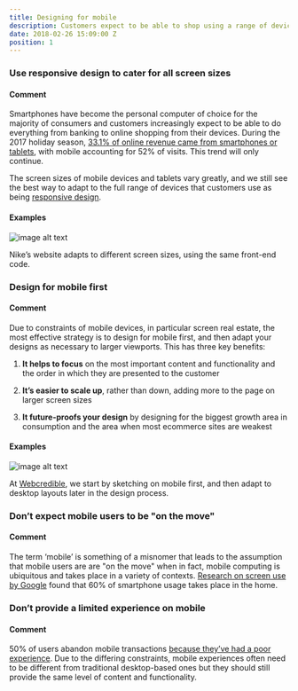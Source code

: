 ```yaml
---
title: Designing for mobile
description: Customers expect to be able to shop using a range of devices – make sure your website adapts to all screen sizes.
date: 2018-02-26 15:09:00 Z
position: 1
---
```


### Use responsive design to cater for all screen sizes

#### Comment

Smartphones have become the personal computer of choice for the majority of consumers and customers increasingly expect to be able to do everything from banking to online shopping from their devices. During the 2017 holiday season, [33.1% of online revenue came from smartphones or tablets](http://www.cmo.com/adobe-digital-insights/articles/2018/1/10/mobile-revenues-hit-record-high-this-holiday-season.html), with mobile accounting for 52% of visits. This trend will only continue.

The screen sizes of mobile devices and tablets vary greatly, and we still see the best way to adapt to the full range of devices that customers use as being [responsive design](https://developers.google.com/web/fundamentals/design-and-ux/responsive/).

#### Examples

![image alt text](/uploads/image_0.png)

Nike’s website adapts to different screen sizes, using the same front-end code.

### Design for mobile first

#### Comment

Due to constraints of mobile devices, in particular screen real estate, the most effective strategy is to design for mobile first, and then adapt your designs as necessary to larger viewports. This has three key benefits:

1. **It helps to focus** on the most important content and functionality and the order in which they are presented to the customer

2. **It’s easier to scale up**, rather than down, adding more to the page on larger screen sizes

3. **It future-proofs your design** by designing for the biggest growth area in consumption and the area when most ecommerce sites are weakest

#### Examples

![image alt text](/uploads/image_1.png)

At [Webcredible](https://webcredible.com), we start by sketching on mobile first, and then adapt to desktop layouts later in the design process.

### Don’t expect mobile users to be "on the move"

#### Comment

The term ‘mobile’ is something of a misnomer that leads to the assumption that mobile users are are "on the move" when in fact, mobile computing is ubiquitous and takes place in a variety of contexts. [Research on screen use by Google](https://www.thinkwithgoogle.com/advertising-channels/mobile/the-new-multi-screen-world-study/) found that 60% of smartphone usage takes place in the home.

### Don’t provide a limited experience on mobile

#### Comment

50% of users abandon mobile transactions [because they’ve had a poor experience](https://www.thinkwithgoogle.com/intl/en-gb/consumer-insights/consumer-behaviours-shaping-next-generation-mobile-experiences/). Due to the differing constraints, mobile experiences often need to be different from traditional desktop-based ones but they should still provide the same level of content and functionality.
